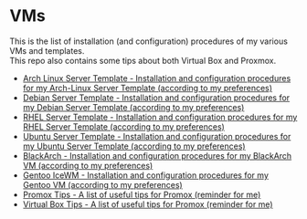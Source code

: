 # VMs

This is the list of installation (and configuration) procedures of my various VMs and templates.   
This repo also contains some tips about both Virtual Box and Proxmox.   

* [Arch Linux Server Template - Installation and configuration procedures for my Arch-Linux Server Template (according to my preferences)](https://github.com/Antiz96/Linux-Configuration/blob/main/VMs/Arch-Linux_Server_Template.md)
* [Debian Server Template - Installation and configuration procedures for my Debian Server Template (according to my preferences)](https://github.com/Antiz96/Linux-Configuration/blob/main/VMs/Debian_Server_Template.md)
* [RHEL Server Template - Installation and configuration procedures for my RHEL Server Template (according to my preferences)](https://github.com/Antiz96/Linux-Configuration/blob/main/VMs/RHEL_Server_Template.md)
* [Ubuntu Server Template - Installation and configuration procedures for my Ubuntu Server Template (according to my preferences)](https://github.com/Antiz96/Linux-Configuration/blob/main/VMs/Ubuntu_Server_Template.md)
* [BlackArch - Installation and configuration procedures for my BlackArch VM (according to my preferences)](https://github.com/Antiz96/Linux-Configuration/blob/main/VMs/BlackArch.md)
* [Gentoo IceWM - Installation and configuration procedures for my Gentoo VM (according to my preferences)](https://github.com/Antiz96/Linux-Configuration/blob/main/VMs/Gentoo_Icewm.md)
* [Promox Tips - A list of useful tips for Promox (reminder for me)](https://github.com/Antiz96/Linux-Configuration/blob/main/VMs/Promox_Tips.md)
* [Virtual Box Tips - A list of useful tips for Promox (reminder for me)](https://github.com/Antiz96/Linux-Configuration/blob/main/VMs/Virtual-Box_Tips.md)
